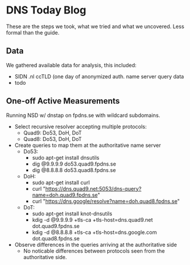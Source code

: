 # DNS Today Blog
These are the steps we took, what we tried and what we uncovered. Less formal than the guide.

## Data
We gathered available data for analysis, this included:
- SIDN .nl ccTLD (one day of anonymized auth. name server query data
- todo


## One-off Active Measurements
Running NSD w/ dnstap on fpdns.se with wildcard subdomains.
- Select recursive resolver accepting multiple protocols:
    - Quad9: Do53, DoH, DoT
    - Quad8: Do53, DoH, DoT
- Create queries to map them at the authoritative name server
    - Do53:
        - sudo apt-get install dnsutils
        - dig @9.9.9.9 do53.quad9.fpdns.se
        - dig @8.8.8.8 do53.quad8.fpdns.se
    - DoH:
        - sudo apt-get install curl
        - curl "https://dns.quad9.net:5053/dns-query?name=doh.quad9.fpdns.se"
        - curl "https://dns.google/resolve?name=doh.quad8.fpdns.se"
    - DoT:
        - sudo apt-get install knot-dnsutils
        - kdig -d @9.9.9.9 +tls-ca +tls-host=dns.quad9.net dot.quad9.fpdns.se
        - kdig -d @8.8.8.8 +tls-ca +tls-host=dns.google.com dot.quad8.fpdns.se
- Observe differences in the queries arriving at the authoritative side
    - No noticable differences between protocols seen from the authoritative side.

